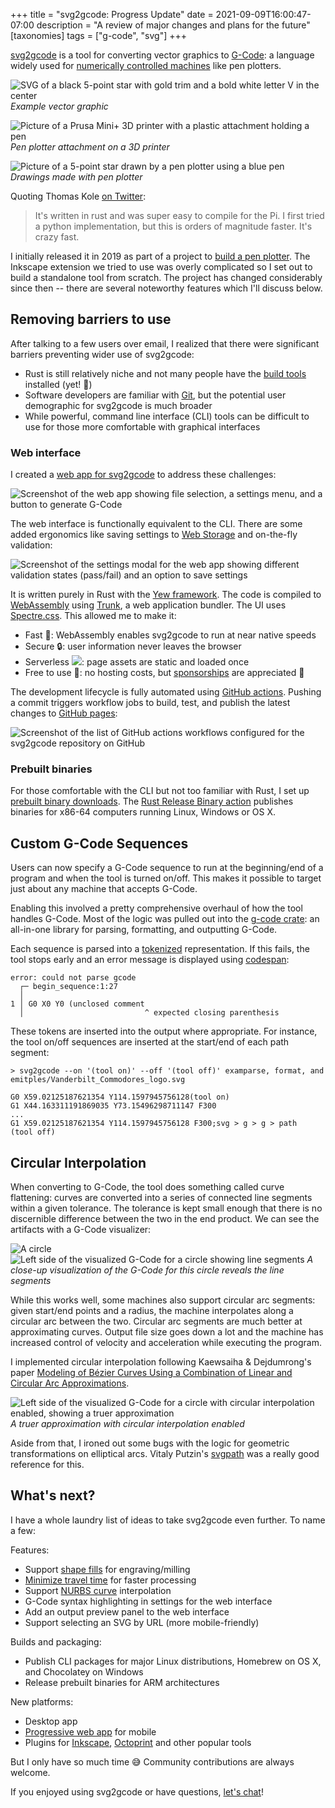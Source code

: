 +++
title = "svg2gcode: Progress Update"
date = 2021-09-09T16:00:47-07:00
description = "A review of major changes and plans for the future"
[taxonomies]
tags = ["g-code", "svg"]
+++

[svg2gcode](https://github.com/sameer/svg2gcode) is a tool for converting vector graphics to [G-Code](https://en.wikipedia.org/wiki/G-code): a language widely used for [numerically controlled machines](https://en.wikipedia.org/wiki/Numerical_control) like pen plotters.

![SVG of a black 5-point star with gold trim and a bold white letter V in the center](https://raw.githubusercontent.com/sameer/svg2gcode/master/examples/Vanderbilt_Commodores_logo.svg)
*Example vector graphic*

![Picture of a Prusa Mini+ 3D printer with a plastic attachment holding a pen](https://raw.githubusercontent.com/wiki/sameer/models/prints/prusa_mini_plotter.jpg)
*Pen plotter attachment on a 3D printer*

![Picture of a 5-point star drawn by a pen plotter using a blue pen](https://user-images.githubusercontent.com/11097096/119063561-6fb8ef80-b9a7-11eb-9f2f-ca69c0c1c9ae.png)
*Drawings made with pen plotter*

Quoting Thomas Kole [on Twitter](https://twitter.com/ThomasKoleTA/status/1422637394562531329):

> It's written in rust and was super easy to compile for the Pi. I first tried a python implementation, but this is orders of magnitude faster. It's crazy fast.

I initially released it in 2019 as part of a project to [build a pen plotter](/blog/pen-plotter).
The Inkscape extension we tried to use was overly complicated so I set out to build a standalone tool from scratch.
The project has changed considerably since then -- there are several noteworthy features which I'll discuss below.

## Removing barriers to use

After talking to a few users over email, I realized that there were significant barriers preventing wider use of svg2gcode:

- Rust is still relatively niche and not many people have the [build tools](https://www.rust-lang.org/learn/get-started) installed (yet! :crab:)
- Software developers are familiar with [Git](https://git-scm.com/), but the potential user demographic for svg2gcode is much broader
- While powerful, command line interface (CLI) tools can be difficult to use for those more comfortable with graphical interfaces

### Web interface

I created a [web app for svg2gcode](https://sameer.github.io/svg2gcode) to address these challenges:

![Screenshot of the web app showing file selection, a settings menu, and a button to generate G-Code](web_app.png)

The web interface is functionally equivalent to the CLI. There are some added ergonomics like saving settings to [Web Storage](https://developer.mozilla.org/en-US/docs/Web/API/Web_Storage_API) and on-the-fly validation:

![Screenshot of the settings modal for the web app showing different validation states (pass/fail) and an option to save settings](web_app_settings.png)

It is written purely in Rust with the [Yew framework](https://yew.rs). The code is compiled to [WebAssembly](https://en.wikipedia.org/wiki/WebAssembly) using [Trunk](https://trunkrs.dev/), a web application bundler. The UI uses [Spectre.css](https://picturepan2.github.io/spectre/). This allowed me to make it:

- Fast :runner:: WebAssembly enables svg2gcode to run at near native speeds
- Secure :lock:: user information never leaves the browser
- Serverless <img src="/MaterialDesign-SVG/svg/server-off.svg" class="ico">: page assets are static and loaded once
- Free to use :money_with_wings:: no hosting costs, but [sponsorships](https://github.com/sponsors/sameer)  are appreciated :slightly_smiling_face:

The development lifecycle is fully automated using [GitHub actions](https://github.com/features/actions). Pushing a commit triggers workflow jobs to build, test, and publish the latest changes to [GitHub pages](https://pages.github.com/):

![Screenshot of the list of GitHub actions workflows configured for the svg2gcode repository on GitHub](github_actions_workflow_list.png)

### Prebuilt binaries

For those comfortable with the CLI but not too familiar with Rust, I set up [prebuilt binary downloads](https://github.com/sameer/svg2gcode/releases/). The [Rust Release Binary action](https://github.com/marketplace/actions/rust-release-binary) publishes binaries for x86-64 computers running Linux, Windows or OS X.

## Custom G-Code Sequences

Users can now specify a G-Code sequence to run at the beginning/end of a program and when the tool is turned on/off. This makes it possible to target just about any machine that accepts G-Code.

Enabling this involved a pretty comprehensive overhaul of how the tool handles G-Code. Most of the logic was pulled out into the [g-code crate](https://github.com/sameer/g-code): an all-in-one library for parsing, formatting, and outputting G-Code.

Each sequence is parsed into a [tokenized](https://en.wikipedia.org/wiki/Lexical_analysis#Tokenization) representation. If this fails, the tool stops early and an error message is displayed using [codespan](https://github.com/brendanzab/codespan):

```
error: could not parse gcode
  ┌─ begin_sequence:1:27
  │
1 │ G0 X0 Y0 (unclosed comment
  │                           ^ expected closing parenthesis
```

These tokens are inserted into the output where appropriate. For instance, the tool on/off sequences are inserted at the start/end of each path segment:

```
> svg2gcode --on '(tool on)' --off '(tool off)' examparse, format, and emitples/Vanderbilt_Commodores_logo.svg

G0 X59.02125187621354 Y114.1597945756128(tool on)
G1 X44.163311191869035 Y73.15496298711147 F300
...
G1 X59.02125187621354 Y114.1597945756128 F300;svg > g > g > path
(tool off)
```

## Circular Interpolation

When converting to G-Code, the tool does something called curve flattening: curves are converted into a series of connected line segments within a given tolerance. The tolerance is kept small enough that there is no discernible difference between the two in the end product.
We can see the artifacts with a G-Code visualizer:

![A circle](circle.svg)
![Left side of the visualized G-Code for a circle showing line segments](circle_flattened.png)
*A close-up visualization of the G-Code for this circle reveals the line segments*

While this works well, some machines also support circular arc segments: given start/end points and a radius, the machine interpolates along a circular arc between the two.
Circular arc segments are much better at approximating curves. Output file size goes down a lot and the machine has increased control of velocity and acceleration while executing the program.

I implemented circular interpolation following Kaewsaiha & Dejdumrong's paper [Modeling of Bézier Curves Using a Combination of Linear and Circular Arc Approximations](https://sci-hub.st/https://doi.org/10.1109/CGIV.2012.20).

![Left side of the visualized G-Code for a circle with circular interpolation enabled, showing a truer approximation](circle_flattened_circular_interpolation.png)
*A truer approximation with circular interpolation enabled*

Aside from that, I ironed out some bugs with the logic for geometric transformations on elliptical arcs. Vitaly Putzin's [svgpath](https://github.com/fontello/svgpath) was a really good reference for this.

## What's next?

I have a whole laundry list of ideas to take svg2gcode even further. To name a few:

Features:

* Support [shape fills](https://github.com/sameer/svg2gcode/issues/15) for engraving/milling
* [Minimize travel time](https://github.com/sameer/svg2gcode/issues/13) for faster processing
* Support [NURBS curve](https://en.wikipedia.org/wiki/Non-uniform_rational_B-spline) interpolation
* G-Code syntax highlighting in settings for the web interface
* Add an output preview panel to the web interface
* Support selecting an SVG by URL (more mobile-friendly)

Builds and packaging:
* Publish CLI packages for major Linux distributions, Homebrew on OS X, and Chocolatey on Windows
* Release prebuilt binaries for ARM architectures

New platforms:
* Desktop app
* [Progressive web app](https://developer.mozilla.org/en-US/docs/Web/Progressive_web_apps) for mobile
* Plugins for [Inkscape](https://inkscape.org/), [Octoprint](https://octoprint.org/) and other popular tools

But I only have so much time :sweat_smile: Community contributions are always welcome.

If you enjoyed using svg2gcode or have questions, [let's chat](/about#social)!
